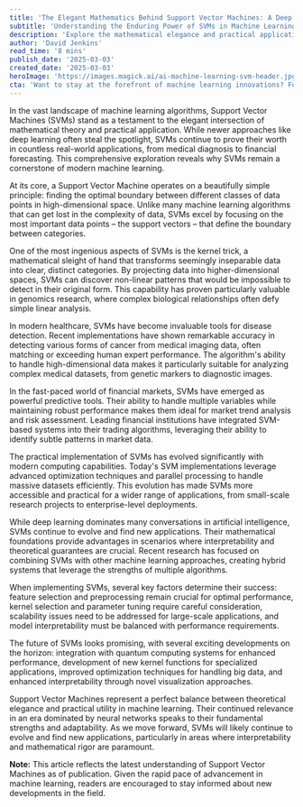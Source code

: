 ```yaml
---
title: 'The Elegant Mathematics Behind Support Vector Machines: A Deep Dive into Modern Machine Learning''s Workhorse'
subtitle: 'Understanding the Enduring Power of SVMs in Machine Learning'
description: 'Explore the mathematical elegance and practical applications of Support Vector Machines (SVMs), from their fundamental principles to cutting-edge implementations in healthcare and finance. Learn why these powerful algorithms remain essential in modern machine learning despite the rise of deep learning.'
author: 'David Jenkins'
read_time: '8 mins'
publish_date: '2025-03-03'
created_date: '2025-03-03'
heroImage: 'https://images.magick.ai/ai-machine-learning-svm-header.jpg'
cta: 'Want to stay at the forefront of machine learning innovations? Follow us on LinkedIn for regular updates on SVM developments and other breakthrough technologies in AI.'
---
```


In the vast landscape of machine learning algorithms, Support Vector Machines (SVMs) stand as a testament to the elegant intersection of mathematical theory and practical application. While newer approaches like deep learning often steal the spotlight, SVMs continue to prove their worth in countless real-world applications, from medical diagnosis to financial forecasting. This comprehensive exploration reveals why SVMs remain a cornerstone of modern machine learning.

At its core, a Support Vector Machine operates on a beautifully simple principle: finding the optimal boundary between different classes of data points in high-dimensional space. Unlike many machine learning algorithms that can get lost in the complexity of data, SVMs excel by focusing on the most important data points – the support vectors – that define the boundary between categories.

One of the most ingenious aspects of SVMs is the kernel trick, a mathematical sleight of hand that transforms seemingly inseparable data into clear, distinct categories. By projecting data into higher-dimensional spaces, SVMs can discover non-linear patterns that would be impossible to detect in their original form. This capability has proven particularly valuable in genomics research, where complex biological relationships often defy simple linear analysis.

In modern healthcare, SVMs have become invaluable tools for disease detection. Recent implementations have shown remarkable accuracy in detecting various forms of cancer from medical imaging data, often matching or exceeding human expert performance. The algorithm's ability to handle high-dimensional data makes it particularly suitable for analyzing complex medical datasets, from genetic markers to diagnostic images.

In the fast-paced world of financial markets, SVMs have emerged as powerful predictive tools. Their ability to handle multiple variables while maintaining robust performance makes them ideal for market trend analysis and risk assessment. Leading financial institutions have integrated SVM-based systems into their trading algorithms, leveraging their ability to identify subtle patterns in market data.

The practical implementation of SVMs has evolved significantly with modern computing capabilities. Today's SVM implementations leverage advanced optimization techniques and parallel processing to handle massive datasets efficiently. This evolution has made SVMs more accessible and practical for a wider range of applications, from small-scale research projects to enterprise-level deployments.

While deep learning dominates many conversations in artificial intelligence, SVMs continue to evolve and find new applications. Their mathematical foundations provide advantages in scenarios where interpretability and theoretical guarantees are crucial. Recent research has focused on combining SVMs with other machine learning approaches, creating hybrid systems that leverage the strengths of multiple algorithms.

When implementing SVMs, several key factors determine their success: feature selection and preprocessing remain crucial for optimal performance, kernel selection and parameter tuning require careful consideration, scalability issues need to be addressed for large-scale applications, and model interpretability must be balanced with performance requirements.

The future of SVMs looks promising, with several exciting developments on the horizon: integration with quantum computing systems for enhanced performance, development of new kernel functions for specialized applications, improved optimization techniques for handling big data, and enhanced interpretability through novel visualization approaches.

Support Vector Machines represent a perfect balance between theoretical elegance and practical utility in machine learning. Their continued relevance in an era dominated by neural networks speaks to their fundamental strengths and adaptability. As we move forward, SVMs will likely continue to evolve and find new applications, particularly in areas where interpretability and mathematical rigor are paramount.

**Note:** This article reflects the latest understanding of Support Vector Machines as of publication. Given the rapid pace of advancement in machine learning, readers are encouraged to stay informed about new developments in the field.
